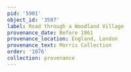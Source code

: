```yaml
---
pid: '5901'
object_id: '3507'
label: Road through a Woodland Village
provenance_date: Before 1961
provenance_location: England, London
provenance_text: Morris Collection
order: '1076'
collection: provenance
---
```

